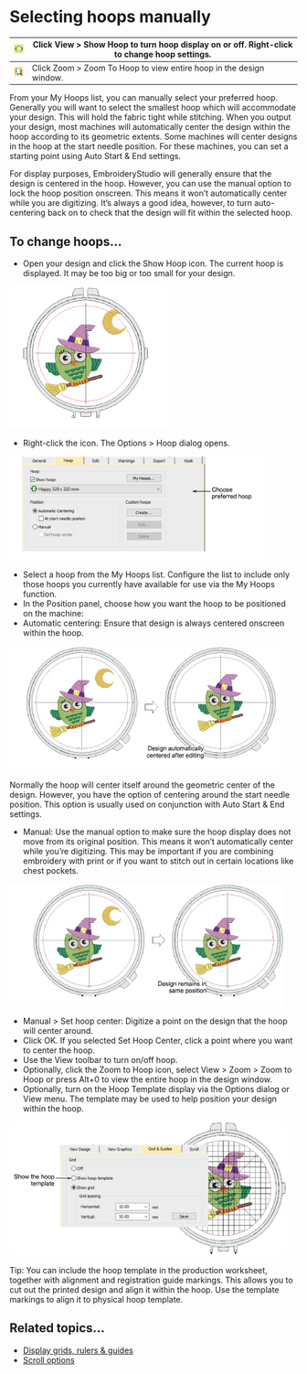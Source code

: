 # Selecting hoops manually

| ![ShowHoop00011.png](assets/ShowHoop00011.png) | Click View > Show Hoop to turn hoop display on or off. Right-click to change hoop settings. |
| ---------------------------------------------- | ------------------------------------------------------------------------------------------- |
| ![ZoomToHoop.png](assets/ZoomToHoop.png)       | Click Zoom > Zoom To Hoop to view entire hoop in the design window.                         |

From your My Hoops list, you can manually select your preferred hoop. Generally you will want to select the smallest hoop which will accommodate your design. This will hold the fabric tight while stitching. When you output your design, most machines will automatically center the design within the hoop according to its geometric extents. Some machines will center designs in the hoop at the start needle position. For these machines, you can set a starting point using Auto Start & End settings.

For display purposes, EmbroideryStudio will generally ensure that the design is centered in the hoop. However, you can use the manual option to lock the hoop position onscreen. This means it won’t automatically center while you are digitizing. It’s always a good idea, however, to turn auto-centering back on to check that the design will fit within the selected hoop.

## To change hoops...

- Open your design and click the Show Hoop icon. The current hoop is displayed. It may be too big or too small for your design.

![ShowHoopDefault.png](assets/ShowHoopDefault.png)

- Right-click the icon. The Options > Hoop dialog opens.

![hoops00012.png](assets/hoops00012.png)

- Select a hoop from the My Hoops list. Configure the list to include only those hoops you currently have available for use via the My Hoops function.
- In the Position panel, choose how you want the hoop to be positioned on the machine:
- Automatic centering: Ensure that design is always centered onscreen within the hoop.

![hoops00015.png](assets/hoops00015.png)

Normally the hoop will center itself around the geometric center of the design. However, you have the option of centering around the start needle position. This option is usually used on conjunction with Auto Start & End settings.

- Manual: Use the manual option to make sure the hoop display does not move from its original position. This means it won’t automatically center while you’re digitizing. This may be important if you are combining embroidery with print or if you want to stitch out in certain locations like chest pockets.

![hoops00018.png](assets/hoops00018.png)

- Manual > Set hoop center: Digitize a point on the design that the hoop will center around.
- Click OK. If you selected Set Hoop Center, click a point where you want to center the hoop.
- Use the View toolbar to turn on/off hoop.
- Optionally, click the Zoom to Hoop icon, select View > Zoom > Zoom to Hoop or press Alt+0 to view the entire hoop in the design window.
- Optionally, turn on the Hoop Template display via the Options dialog or View menu. The template may be used to help position your design within the hoop.

![HoopedDesignWithTemplate00021.png](assets/HoopedDesignWithTemplate00021.png)

Tip: You can include the hoop template in the production worksheet, together with alignment and registration guide markings. This allows you to cut out the printed design and align it within the hoop. Use the template markings to align it to physical hoop template.

## Related topics...

- [Display grids, rulers & guides](../../Basics/basics/Display_grids_rulers_guides)
- [Scroll options](../../Setup/settings/Scroll_options)
